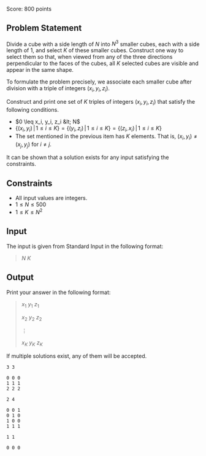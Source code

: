 Score: $800$ points

## Problem Statement

Divide a cube with a side length of $N$ into $N^3$ smaller cubes, each with a side length of $1$, and select $K$ of these smaller cubes.
Construct one way to select them so that, when viewed from any of the three directions perpendicular to the faces of the cubes, all $K$ selected cubes are visible and appear in the same shape.

To formulate the problem precisely, we associate each smaller cube after division with a triple of integers $(x_i, y_i, z_i)$.

Construct and print one set of $K$ triples of integers $(x_i, y_i, z_i)$ that satisfy the following conditions.

- $0 \leq x_i, y_i, z_i &lt; N$
- $\left\lbrace (x_i, y_i) \, \middle| \, 1 \le i \le K \right\rbrace = \left\lbrace (y_i, z_i) \, \middle| \, 1 \le i \le K \right\rbrace = \left\lbrace (z_i, x_i) \, \middle| \, 1 \le i \le K \right\rbrace$
- The set mentioned in the previous item has $K$ elements. That is, $(x_i, y_i) \neq (x_j, y_j)$ for $i \neq j$.

It can be shown that a solution exists for any input satisfying the constraints.

## Constraints

- All input values are integers.
- $1 \leq N \leq 500$
- $1 \leq K \leq N^2$

## Input

The input is given from Standard Input in the following format:

> $N$ $K$

## Output

Print your answer in the following format:

> $x_1$ $y_1$ $z_1$
> 
> $x_2$ $y_2$ $z_2$
> 
> $\vdots$
> 
> $x_K$ $y_K$ $z_K$

If multiple solutions exist, any of them will be accepted.

```input1
3 3
```

```output1
0 0 0
1 1 1
2 2 2
```

```input2
2 4
```

```output2
0 0 1
0 1 0
1 0 0
1 1 1
```

```input3
1 1
```

```output3
0 0 0
```